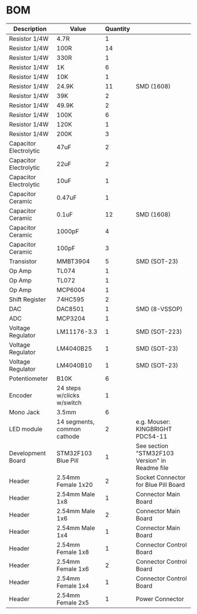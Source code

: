 # BOM

| Description | Value | Quantity | |
| --- | --- | --- | --- |
| Resistor 1/4W | 4.7R | 1 | |
| Resistor 1/4W | 100R | 14 | |
| Resistor 1/4W | 330R | 1 | |
| Resistor 1/4W | 1K | 6 | |
| Resistor 1/4W | 10K | 1 | |
| Resistor 1/4W | 24.9K | 11 | SMD (1608) |
| Resistor 1/4W | 39K | 2 | |
| Resistor 1/4W | 49.9K | 2 | |
| Resistor 1/4W | 100K | 6 | |
| Resistor 1/4W | 120K | 1 | |
| Resistor 1/4W | 200K | 3 | |
| Capacitor Electrolytic | 47uF | 2 | |
| Capacitor Electrolytic | 22uF | 2 | |
| Capacitor Electrolytic | 10uF | 1 | |
| Capacitor Ceramic | 0.47uF | 1 | |
| Capacitor Ceramic | 0.1uF | 12 | SMD (1608) |
| Capacitor Ceramic | 1000pF | 4 | |
| Capacitor Ceramic | 100pF | 3 | |
| Transistor | MMBT3904 | 5 | SMD (SOT-23) |
| Op Amp | TL074 | 1 | |
| Op Amp | TL072 | 1 | |
| Op Amp | MCP6004 | 1 | |
| Shift Register | 74HC595 | 2 | |
| DAC | DAC8501 | 1 | SMD (8-VSSOP) |
| ADC | MCP3204 | 1 | |
| Voltage Regulator | LM11176-3.3 | 1 | SMD (SOT-223) |
| Voltage Regulator | LM4040B25 | 1 | SMD (SOT-23) |
| Voltage Regulator | LM4040B10 | 1 | SMD (SOT-23) |
| Potentiometer | B10K | 6 | |
| Encoder | 24 steps w/clicks w/switch | 1 | |
| Mono Jack | 3.5mm | 6 | |
| LED module | 14 segments, common cathode | 2 | e.g. Mouser: KINGBRIGHT PDC54-11 ||
| Development Board | STM32F103 Blue Pill | 1 | See section "STM32F103 Version" in Readme file |
| Header | 2.54mm Female 1x20 | 2 | Socket Connector for Blue Pill Board |
| Header | 2.54mm Male 1x8 | 1 | Connector Main Board |
| Header | 2.54mm Male 1x6 | 2 | Connector Main Board |
| Header | 2.54mm Male 1x4 | 1 | Connector Main Board |
| Header | 2.54mm Female 1x8 | 1 | Connector Control Board |
| Header | 2.54mm Female 1x6 | 2 | Connector Control Board |
| Header | 2.54mm Female 1x4 | 1 | Connector Control Board |
| Header | 2.54mm Female 2x5 | 1 | Power Connector |
